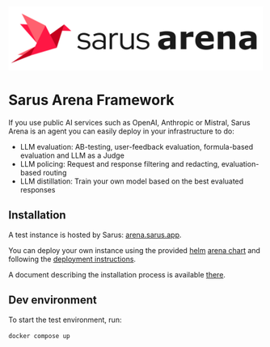 ![Arena Logo](art/arena-logo.png)
# Sarus Arena Framework

If you use public AI services such as OpenAI, Anthropic or Mistral, Sarus Arena is an agent you can easily deploy in your infrastructure to do:

- LLM evaluation: AB-testing, user-feedback evaluation, formula-based evaluation and LLM as a Judge
- LLM policing: Request and response filtering and redacting, evaluation-based routing
- LLM distillation: Train your own model based on the best evaluated responses

## Installation

A test instance is hosted by Sarus: [arena.sarus.app](https://arena.sarus.app/).

You can deploy your own instance using the provided [helm](https://helm.sh/) [arena chart](https://github.com/arena-ai/arena/tree/main/kubernetes/arena) and following the [deployment instructions](https://github.com/arena-ai/arena/tree/main/kubernetes).

A document describing the installation process is available [there](docs/installation.md).


## Dev environment

To start the test environment, run:

`docker compose up`
